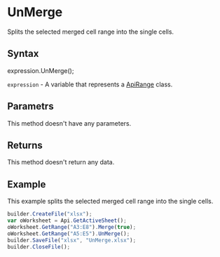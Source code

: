# UnMerge

Splits the selected merged cell range into the single cells.

## Syntax

expression.UnMerge();

`expression` - A variable that represents a [ApiRange](../ApiRange.md) class.

## Parametrs

This method doesn't have any parameters.

## Returns

This method doesn't return any data.

## Example

This example splits the selected merged cell range into the single cells.

```javascript
builder.CreateFile("xlsx");
var oWorksheet = Api.GetActiveSheet();
oWorksheet.GetRange("A3:E8").Merge(true);
oWorksheet.GetRange("A5:E5").UnMerge();
builder.SaveFile("xlsx", "UnMerge.xlsx");
builder.CloseFile();
```